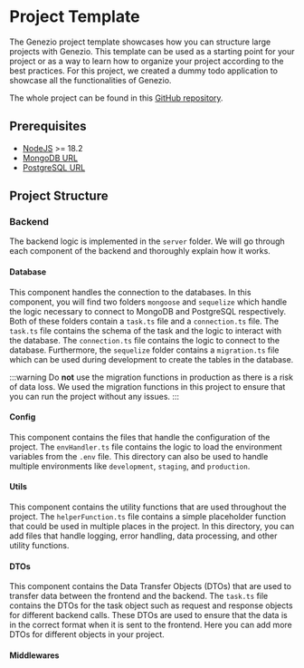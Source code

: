 # Project Template

The Genezio project template showcases how you can structure large projects with Genezio. This template can be used as a starting point for your project or as a way to learn how to organize your project according to the best practices. For this project, we created a dummy todo application to showcase all the functionalities of Genezio.

The whole project can be found in this [GitHub repository](https://github.com/Genez-io/ultimate-project-template.git).

## Prerequisites

- [NodeJS](https://nodejs.org/en/download/) >= 18.2
- [MongoDB URL](https://www.mongodb.com/resources/products/fundamentals/mongodb-cluster-setup)
- [PostgreSQL URL](/docs/features/databases/#how-to-create-a-database)

## Project Structure

### Backend

The backend logic is implemented in the `server` folder. We will go through each component of the backend and thoroughly explain how it works.

#### Database

This component handles the connection to the databases. In this component, you will find two folders `mongoose` and `sequelize` which handle the logic necessary to connect to MongoDB and PostgreSQL respectively. Both of these folders contain a `task.ts` file and a `connection.ts` file. The `task.ts` file contains the schema of the task and the logic to interact with the database. The `connection.ts` file contains the logic to connect to the database. Furthermore, the `sequelize` folder contains a `migration.ts` file which can be used during development to create the tables in the database.

:::warning
Do **not** use the migration functions in production as there is a risk of data loss. We used the migration functions in this project to ensure that you can run the project without any issues.
:::

#### Config

This component contains the files that handle the configuration of the project. The `envHandler.ts` file contains the logic to load the environment variables from the `.env` file. This directory can also be used to handle multiple environments like `development`, `staging`, and `production`.

#### Utils

This component contains the utility functions that are used throughout the project. The `helperFunction.ts` file contains a simple placeholder function that could be used in multiple places in the project. In this directory, you can add files that handle logging, error handling, data processing, and other utility functions.

#### DTOs

This component contains the Data Transfer Objects (DTOs) that are used to transfer data between the frontend and the backend. The `task.ts` file contains the DTOs for the task object such as request and response objects for different backend calls.
These DTOs are used to ensure that the data is in the correct format when it is sent to the frontend. Here you can add more DTOs for different objects in your project.

#### Middlewares
